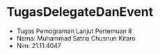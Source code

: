 # TugasDelegateDanEvent #
- Tugas Pemograman Lanjut Pertemuan 8
- Nama: Muhammad Satria Chusnun Kitaro
- Nim: 21.11.4047

